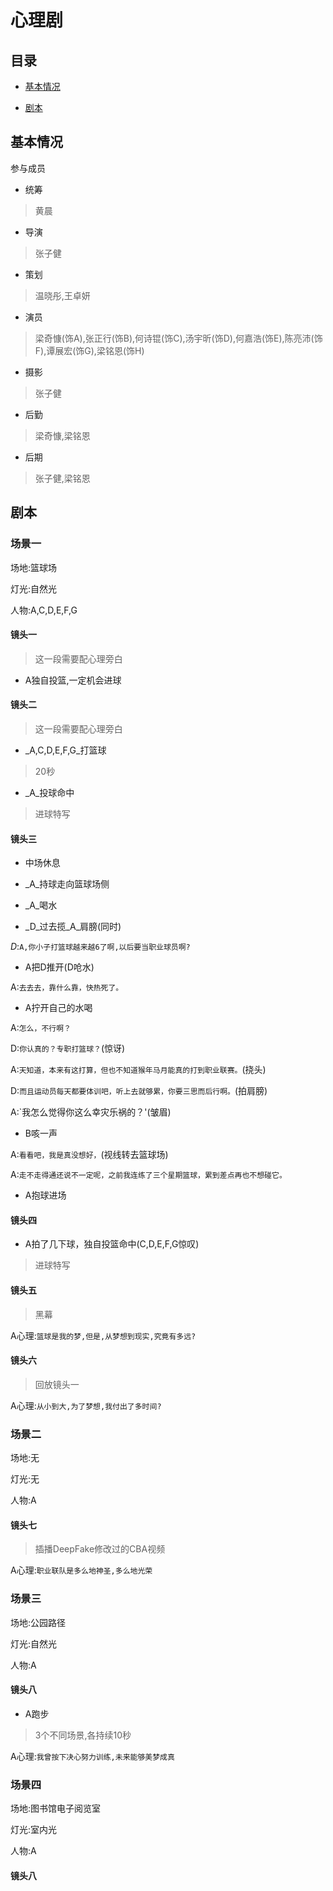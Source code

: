 # 心理剧

## 目录

* [基本情况](#基本情况)

* [剧本](#剧本)

## 基本情况

参与成员

* 统筹

> 黄晨

* 导演

> 张子健

* 策划

> 温晓彤,王卓妍

* 演员

> 梁奇慷(饰A),张正行(饰B),何诗锟(饰C),汤宇昕(饰D),何嘉浩(饰E),陈亮沛(饰F),谭展宏(饰G),梁铭恩(饰H)

* 摄影

> 张子健

* 后勤

> 梁奇慷,梁铭恩

* 后期

> 张子健,梁铭恩

## 剧本

### 场景一

场地:篮球场

灯光:自然光

人物:A,C,D,E,F,G

#### 镜头一

> 这一段需要配心理旁白

* A独自投篮,一定机会进球

#### 镜头二

> 这一段需要配心理旁白

* _A,C,D,E,F,G_打篮球
> 20秒

* _A_投球命中

> 进球特写

#### 镜头三

* 中场休息

* _A_持球走向篮球场侧

* _A_喝水

* _D_过去揽_A_肩膀(同时)

_D_:`A,你小子打篮球越来越6了啊,以后要当职业球员啊?`

* A把D推开(D呛水)

A:`去去去，靠什么靠，快热死了。`

* A拧开自己的水喝

A:`怎么，不行啊？`

D:`你认真的？专职打篮球？`(惊讶)

A:`天知道，本来有这打算，但也不知道猴年马月能真的打到职业联赛。`(挠头)

D:`而且运动员每天都要体训吧，听上去就够累，你要三思而后行啊。`(拍肩膀)

A:`我怎么觉得你这么幸灾乐祸的？'(皱眉)

* B咳一声

A:`看看吧，我是真没想好，`(视线转去篮球场)

A:`走不走得通还说不一定呢，之前我连练了三个星期篮球，累到差点再也不想碰它。`

* A抱球进场

#### 镜头四
* A拍了几下球，独自投篮命中(C,D,E,F,G惊叹)

> 进球特写

#### 镜头五
> 黑幕

A心理:`篮球是我的梦,但是,从梦想到现实,究竟有多远?`

#### 镜头六

> 回放镜头一

A心理:`从小到大,为了梦想,我付出了多时间?`

### 场景二

场地:无

灯光:无

人物:A

#### 镜头七

> 插播DeepFake修改过的CBA视频

A心理:`职业联队是多么地神圣,多么地光荣`

### 场景三

场地:公园路径

灯光:自然光

人物:A

#### 镜头八
* A跑步

> 3个不同场景,各持续10秒

A心理:`我曾按下决心努力训练,未来能够美梦成真`

### 场景四

场地:图书馆电子阅览室

灯光:室内光

人物:A

#### 镜头八
